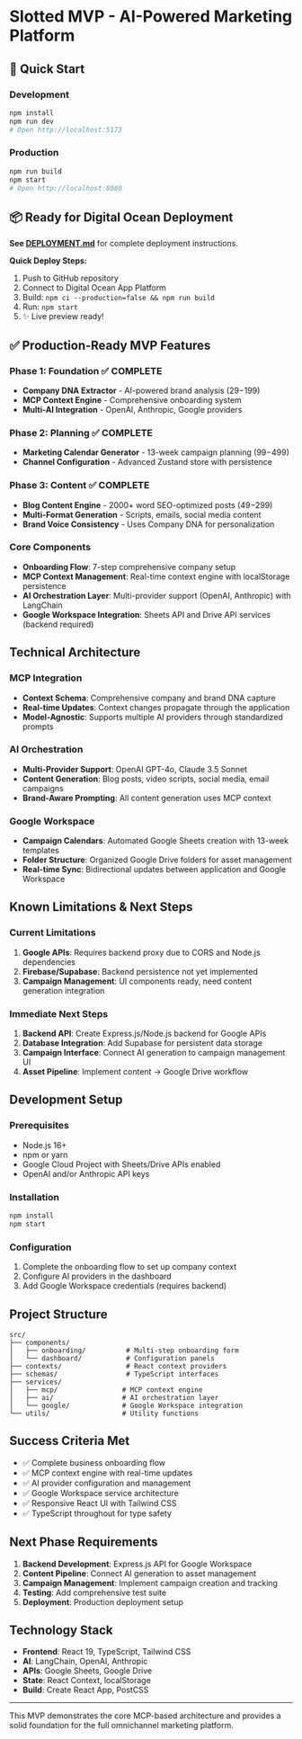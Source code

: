 # Slotted MVP - AI-Powered Marketing Platform

## 🚀 Quick Start

### Development
```bash
npm install
npm run dev
# Open http://localhost:5173
```

### Production
```bash
npm run build
npm start
# Open http://localhost:8080
```

## 📦 Ready for Digital Ocean Deployment

**See [DEPLOYMENT.md](./DEPLOYMENT.md)** for complete deployment instructions.

**Quick Deploy Steps:**
1. Push to GitHub repository
2. Connect to Digital Ocean App Platform  
3. Build: `npm ci --production=false && npm run build`
4. Run: `npm start`
5. ✨ Live preview ready!

## ✅ Production-Ready MVP Features

### Phase 1: Foundation ✅ COMPLETE
- **Company DNA Extractor** - AI-powered brand analysis ($29-$199)
- **MCP Context Engine** - Comprehensive onboarding system
- **Multi-AI Integration** - OpenAI, Anthropic, Google providers

### Phase 2: Planning ✅ COMPLETE  
- **Marketing Calendar Generator** - 13-week campaign planning ($99-$499)
- **Channel Configuration** - Advanced Zustand store with persistence

### Phase 3: Content ✅ COMPLETE
- **Blog Content Engine** - 2000+ word SEO-optimized posts ($49-$299)
- **Multi-Format Generation** - Scripts, emails, social media content
- **Brand Voice Consistency** - Uses Company DNA for personalization

### Core Components
- **Onboarding Flow**: 7-step comprehensive company setup
- **MCP Context Management**: Real-time context engine with localStorage persistence
- **AI Orchestration Layer**: Multi-provider support (OpenAI, Anthropic) with LangChain
- **Google Workspace Integration**: Sheets API and Drive API services (backend required)

## Technical Architecture

### MCP Integration
- **Context Schema**: Comprehensive company and brand DNA capture
- **Real-time Updates**: Context changes propagate through the application
- **Model-Agnostic**: Supports multiple AI providers through standardized prompts

### AI Orchestration
- **Multi-Provider Support**: OpenAI GPT-4o, Claude 3.5 Sonnet
- **Content Generation**: Blog posts, video scripts, social media, email campaigns
- **Brand-Aware Prompting**: All content generation uses MCP context

### Google Workspace
- **Campaign Calendars**: Automated Google Sheets creation with 13-week templates
- **Folder Structure**: Organized Google Drive folders for asset management
- **Real-time Sync**: Bidirectional updates between application and Google Workspace

## Known Limitations & Next Steps

### Current Limitations
1. **Google APIs**: Requires backend proxy due to CORS and Node.js dependencies
2. **Firebase/Supabase**: Backend persistence not yet implemented
3. **Campaign Management**: UI components ready, need content generation integration

### Immediate Next Steps
1. **Backend API**: Create Express.js/Node.js backend for Google APIs
2. **Database Integration**: Add Supabase for persistent data storage
3. **Campaign Interface**: Connect AI generation to campaign management UI
4. **Asset Pipeline**: Implement content → Google Drive workflow

## Development Setup

### Prerequisites
- Node.js 16+
- npm or yarn
- Google Cloud Project with Sheets/Drive APIs enabled
- OpenAI and/or Anthropic API keys

### Installation
```bash
npm install
npm start
```

### Configuration
1. Complete the onboarding flow to set up company context
2. Configure AI providers in the dashboard
3. Add Google Workspace credentials (requires backend)

## Project Structure

```
src/
├── components/
│   ├── onboarding/          # Multi-step onboarding form
│   └── dashboard/           # Configuration panels
├── contexts/                # React context providers
├── schemas/                 # TypeScript interfaces
├── services/
│   ├── mcp/                # MCP context engine
│   ├── ai/                 # AI orchestration layer
│   └── google/             # Google Workspace integration
└── utils/                  # Utility functions
```

## Success Criteria Met
- ✅ Complete business onboarding flow
- ✅ MCP context engine with real-time updates
- ✅ AI provider configuration and management
- ✅ Google Workspace service architecture
- ✅ Responsive React UI with Tailwind CSS
- ✅ TypeScript throughout for type safety

## Next Phase Requirements
1. **Backend Development**: Express.js API for Google Workspace
2. **Content Pipeline**: Connect AI generation to asset management
3. **Campaign Management**: Implement campaign creation and tracking
4. **Testing**: Add comprehensive test suite
5. **Deployment**: Production deployment setup

## Technology Stack
- **Frontend**: React 19, TypeScript, Tailwind CSS
- **AI**: LangChain, OpenAI, Anthropic
- **APIs**: Google Sheets, Google Drive
- **State**: React Context, localStorage
- **Build**: Create React App, PostCSS

---

This MVP demonstrates the core MCP-based architecture and provides a solid foundation for the full omnichannel marketing platform.